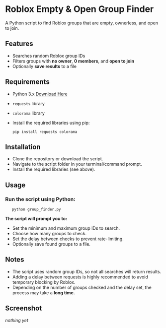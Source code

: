 # Roblox Empty & Open Group Finder

A Python script to find Roblox groups that are empty, ownerless, and open to join.

## Features

* Searches random Roblox group IDs
* Filters groups with **no owner**, **0 members**, and **open to join**
* Optionally **save results** to a file

## Requirements

* Python 3.x [Download Here](http://python.org/downloads/)
* `requests` library
* `colorama` library
* Install the required libraries using pip:

      pip install requests colorama
  
## Installation

* Clone the repository or download the script.
* Navigate to the script folder in your terminal/command prompt.
* Install the required libraries (see above).

## Usage

### Run the script using Python:

       python group_finder.py

**The script will prompt you to:**

* Set the minimum and maximum group IDs to search.
* Choose how many groups to check.
* Set the delay between checks to prevent rate-limiting.
* Optionally save found groups to a file.

## Notes

* The script uses random group IDs, so not all searches will return results.
* Adding a delay between requests is highly recommended to avoid temporary blocking by Roblox.
* Depending on the number of groups checked and the delay set, the process may take a **long time.**

## Screenshot

*nothing yet*

